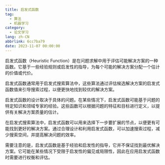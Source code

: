 ```yaml
---
title: 启发式函数
tag:
  - 算法
  - 机器学习
category:
  - 论文学习
lang: zh-CN
abbrlink: 6cc7ba79
date: 2023-11-07 00:00:00
---
```


启发式函数（Heuristic Function）是在问题求解中用于评估可能解决方案的一种函数。它基于一些经验规则或启发性的指导，为每个可能的解决方案分配一个估计的价值或代价。
<!--more-->
启发式函数通常用于启发式搜索算法中，这些算法通过评估候选解决方案的启发式函数值来引导搜索过程，以便更快地找到较优的解决方案。

启发式函数的设计取决于具体的问题。在某些情况下，启发式函数可能基于问题的特定知识和领域专家的经验。这些函数可以根据问题的特征和目标进行定义，以提供有关解决方案质量的估计。

在启发式搜索算法中，启发式函数可以用来选择下一步要扩展的节点，以便更有可能找到更好的解决方案。通过合理设计和利用启发式函数，可以加速搜索过程，减少搜索空间，并提高解决问题的效率。

需要注意的是，启发式函数是基于经验和启发性的指导，它并不保证找到最优解决方案。它可能在某些情况下受限于启发性的偏见或局限性，因此在应用启发式函数时需要进行权衡和评估。